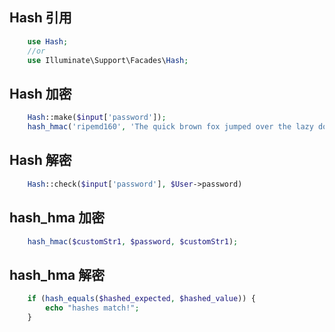 ## Hash 引用
```php
    use Hash;
    //or
    use Illuminate\Support\Facades\Hash;
```

## Hash 加密
```php
    Hash::make($input['password']);
    hash_hmac('ripemd160', 'The quick brown fox jumped over the lazy dog.', 'secret');
```


## Hash 解密
```php
    Hash::check($input['password'], $User->password)
```




## hash_hma 加密
```php
    hash_hmac($customStr1, $password, $customStr1);
```

## hash_hma 解密
```php
    if (hash_equals($hashed_expected, $hashed_value)) {
        echo "hashes match!";
    }
```